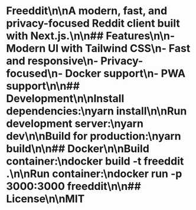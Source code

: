 # Freeddit\n\nA modern, fast, and privacy-focused Reddit client built with Next.js.\n\n## Features\n\n- Modern UI with Tailwind CSS\n- Fast and responsive\n- Privacy-focused\n- Docker support\n- PWA support\n\n## Development\n\nInstall dependencies:\nyarn install\n\nRun development server:\nyarn dev\n\nBuild for production:\nyarn build\n\n## Docker\n\nBuild container:\ndocker build -t freeddit .\n\nRun container:\ndocker run -p 3000:3000 freeddit\n\n## License\n\nMIT
